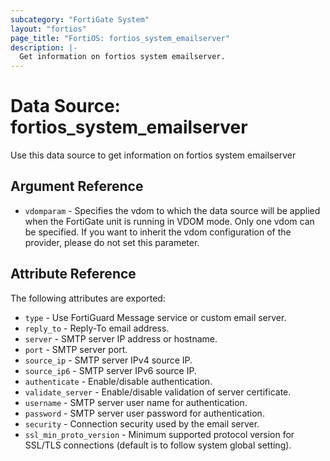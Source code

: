 ```yaml
---
subcategory: "FortiGate System"
layout: "fortios"
page_title: "FortiOS: fortios_system_emailserver"
description: |-
  Get information on fortios system emailserver.
---
```


# Data Source: fortios_system_emailserver
Use this data source to get information on fortios system emailserver

## Argument Reference


* `vdomparam` - Specifies the vdom to which the data source will be applied when the FortiGate unit is running in VDOM mode. Only one vdom can be specified. If you want to inherit the vdom configuration of the provider, please do not set this parameter.


## Attribute Reference

The following attributes are exported:

* `type` - Use FortiGuard Message service or custom email server.
* `reply_to` - Reply-To email address.
* `server` - SMTP server IP address or hostname.
* `port` - SMTP server port.
* `source_ip` - SMTP server IPv4 source IP.
* `source_ip6` - SMTP server IPv6 source IP.
* `authenticate` - Enable/disable authentication.
* `validate_server` - Enable/disable validation of server certificate.
* `username` - SMTP server user name for authentication.
* `password` - SMTP server user password for authentication.
* `security` - Connection security used by the email server.
* `ssl_min_proto_version` - Minimum supported protocol version for SSL/TLS connections (default is to follow system global setting).


